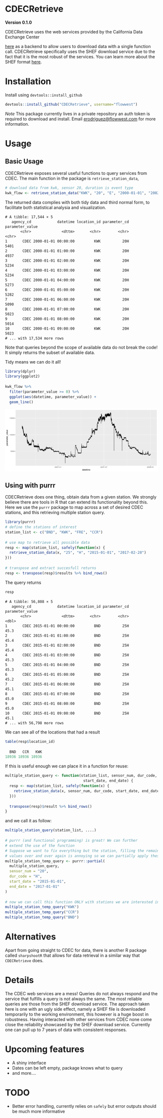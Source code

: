 # CDECRetrieve

**Version 0.1.0**

CDECRetrieve uses the web services provided by the California Data Exchange Center

[here](http://cdec.water.ca.gov/) as a backend to allow users to download 
data with a single function call. CDECRetrieve specifically uses the SHEF download
service due to the fact that it is the most robust of the services. You can learn 
more about the SHEF format [here](http://www.nws.noaa.gov/om/water/resources/SHEF_CodeManual_5July2012.pdf).

# Installation 

Install using `devtools::install_github` 

```r 
devtools::install_github("CDECRetrieve", username="flowwest")
```

*Note* This package currently lives in a private repository an auth token is required
to download and install. Email erodriguez@flowwest.com for more information. 

# Usage 

## Basic Usage 

CDECRetrieve exposes several useful functions to query services from CDEC. 
The main function in the package is `retrieve_station_data`, 

```r 
# download data from kwk, sensor 20, duration is event type
kwk_flow <- retrieve_station_data("KWK", "20", "E", "2000-01-01", "2002-01-01")
```

The returned data complies with both tidy data and third normal form, to 
facilitate both statistical analysia and visualization.

```
# A tibble: 17,544 × 5
   agency_cd            datetime location_id parameter_cd parameter_value
       <chr>              <dttm>       <chr>        <chr>           <chr>
1       CDEC 2000-01-01 00:00:00         KWK          20H            5401
2       CDEC 2000-01-01 01:00:00         KWK          20H            4937
3       CDEC 2000-01-01 02:00:00         KWK          20H            5234
4       CDEC 2000-01-01 03:00:00         KWK          20H            5234
5       CDEC 2000-01-01 04:00:00         KWK          20H            5273
6       CDEC 2000-01-01 05:00:00         KWK          20H            5282
7       CDEC 2000-01-01 06:00:00         KWK          20H            5090
8       CDEC 2000-01-01 07:00:00         KWK          20H            5023
9       CDEC 2000-01-01 08:00:00         KWK          20H            5014
10      CDEC 2000-01-01 09:00:00         KWK          20H            5023
# ... with 17,534 more rows
```

Note that queries beyond the scope of available data do not break the code! It 
simply returns the subset of available data. 

Tidy means we can do it all! 

```r 
library(dplyr)
library(ggplot2)

kwk_flow %>% 
  filter(parameter_value >= 0) %>% 
  ggplot(aes(datetime, parameter_value)) + 
  geom_line()
```

![kwk](images/kwk_flow_ts.png)

## Using with purrr

CDECRetrieve does one thing, obtain data from a given station. We strongly believe 
there are tools in R that can extend its functionality beyond this.
Here we use the `purrr` package to map across a set of desired CDEC stations, and 
this retrieving multiple station query.

```r
library(purrr)
# define the stations of interest
station_list <- c("BND", "KWK", "FRE", "CCR")

# use map to retrieve all possible data
resp <- map(station_list, safely(function(x) {
  retrieve_station_data(x, "25", "H", "2015-01-01", "2017-02-28")
}))

# transpose and extract succesfull returns 
resp <- transpose(resp)$results %>% bind_rows()
```

The query returns 

```
resp

# A tibble: 56,808 × 5
   agency_cd            datetime location_id parameter_cd parameter_value
       <chr>              <dttm>       <chr>        <chr>           <dbl>
1       CDEC 2015-01-01 00:00:00         BND          25H            45.3
2       CDEC 2015-01-01 01:00:00         BND          25H            45.4
3       CDEC 2015-01-01 02:00:00         BND          25H            45.4
4       CDEC 2015-01-01 03:00:00         BND          25H            45.3
5       CDEC 2015-01-01 04:00:00         BND          25H            45.3
6       CDEC 2015-01-01 05:00:00         BND          25H            45.2
7       CDEC 2015-01-01 06:00:00         BND          25H            45.1
8       CDEC 2015-01-01 07:00:00         BND          25H            45.0
9       CDEC 2015-01-01 08:00:00         BND          25H            45.0
10      CDEC 2015-01-01 09:00:00         BND          25H            45.1
# ... with 56,798 more rows
```

We can see all of the locations that had a result 

```r
table(resp$location_id)

  BND   CCR   KWK 
18936 18936 18936 
```

If this is useful enough we can place it in a function for reuse: 

```r 
multiple_station_query <- function(station_list, sensor_num, dur_code, 
                                    start_date, end_date) {
  resp <- map(station_list, safely(function(x) {
    retrieve_station_data(x, sensor_num, dur_code, start_date, end_date)
  }))
  
  transpose(resp)$result %>% bind_rows()
}
```

and we call it as follow: 

```r
multiple_station_query(station_list, ....)

# purrr (and functional programming) is great! We can further 
# extend the use of the function 
# Suppose we want to fix everything but the station, filling the remaining 
# values over and over again is annoying so we can partially apply these values 
multiple_station_temp_query <- purrr::partial(
  multiple_station_query, 
  sensor_num = "20", 
  dur_code = "H",
  start_date = "2015-01-01", 
  end_date = "2017-01-01"
)

# now we can call this function ONLY with stations we are interested in 
multiple_station_temp_query("KWK")
multiple_station_temp_query("CCR")
multiple_station_temp_query("BND")
```

# Alternatives 

Apart from going straight to CDEC for data, there is another R package called
`sharpshootR` that allows for data retrieval in a similar way that `CDECRetrieve` 
does.

# Details 

The CDEC web services are a mess! Queries do not always respond and the service 
that fulfills a query is not always the same. The most reliable queries are those
from the SHEF download service. The approach taken here is one with an ugly side effect, 
namely a SHEF file is downloaded temporarily to the working environment, this however 
is a huge boost in robustness. Having interacted with other services from CDEC 
none come close the reliability showcased by the SHEF download service. Currently one 
can pull up to 7 years of data with consistent responses. 

# Upcoming features

* A shiny interface 
* Dates can be left empty, package knows what to query 
* and more....

# TODO 

* Better error handling, currently relies on `safely` but error outputs should be 
much more informative 









